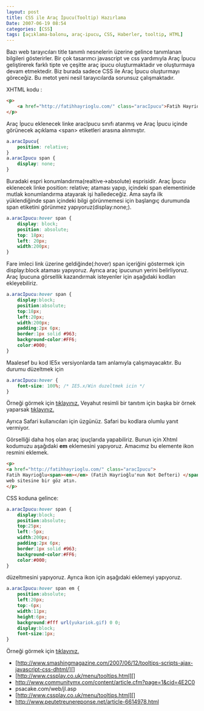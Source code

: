 ```yaml
---
layout: post
title: CSS ile Araç İpucu(Tooltip) Hazırlama
Date: 2007-06-19 08:54
categories: [CSS]
tags: [açıklama-balonu, araç-ipucu, CSS, Haberler, tooltip, HTML]
---
```


Bazı web tarayıcıları title tanımlı nesnelerin üzerine gelince
tanımlanan bilgileri gösterirler. Bir çok tasarımcı javascript ve css
yardımıyla Araç İpucu geliştirerek farklı tipte ve çeşitte araç ipucu
oluşturmaktadır ve oluşturmaya devam etmektedir. Biz burada sadece CSS
ile Araç İpucu oluşturmayı göreceğiz. Bu metot yeni nesil tarayıcılarda
sorunsuz çalışmaktadır.

XHTML kodu :

```html
<p>
    <a href="http://fatihhayrioglu.com/" class="aracIpucu">Fatih Hayrioğlu<span> (Fatih Hayrioğlu’nun Not Defteri) </span></a> web sitesine bir göz atın.
</p>
```

Araç İpucu eklenecek linke aracIpucu sınıfı atanmış ve Araç İpucu içinde
görünecek açıklama <span\> etiketleri arasına alınmıştır.

```css
a.aracIpucu{
    position: relative;
}
a.aracIpucu span {
    display: none;
}
```

Buradaki espri konumlandırma(realtive->absolute) esprisidir. Araç İpucu
eklenecek linke position: relative; ataması yapıp, içindeki span
elementinide mutlak konumlandırma atayarak işi halledeceğiz. Ama sayfa
ilk yüklendiğinde span içindeki bilgi görünmemesi için başlangıç
durumunda span etiketini görünmez yapıyoruz(display:none;).

```css
a.aracIpucu:hover span {
    display: block;
    position: absolute;
    top: 18px;
    left: 20px;
    width:200px;
}
```

Fare imleci link üzerine geldiğinde(:hover) span içeriğini göstermek
için display:block ataması yapıyoruz. Ayrıca araç ipucunun yerini
belirliyoruz. Araç İpucuna görsellik kazandırmak isteyenler için
aşağıdaki kodları ekleyebiliriz.

```css
a.aracIpucu:hover span {
    display:block;
    position:absolute;
    top:18px;
    left:20px;
    width:200px;
    padding:2px 6px;
    border:1px solid #963;
    background-color:#FF6;
    color:#000;
}
```

Maalesef bu kod IE5x versiyonlarda tam anlamıyla çalışmayacaktır. Bu
durumu düzeltmek için

```css
a.aracIpucu:hover {
    font-size: 100%; /* IE5.x/Win duzeltmek icin */
}
```

Örneği görmek için [tıklayınız.][] Veyahut resimli bir tanıtım için
başka bir örnek yaparsak [tıklayınız.][1]

Ayrıca Safari kullanıcıları için üzgünüz. Safari bu kodlara olumlu yanıt
vermiyor.

Görselliği daha hoş olan araç ipuçlarıda yapabiliriz. Bunun için Xhtml
kodumuzu aşağıdaki **em** eklemesini yapıyoruz. Amacımız bu elemente
ikon resmini eklemek.

```html
<p>
<a href="http://fatihhayrioglu.com/" class="aracIpucu">
Fatih Hayrioğlu<span><em></em> (Fatih Hayrioğlu'nun Not Defteri) </span></a>
web sitesine bir göz atın.
</p>
```

CSS koduna gelince:

```css
a.aracIpucu:hover span {
    display:block;
    position:absolute;
    top:25px;
    left:-5px;
    width:200px;
    padding:2px 6px;
    border:1px solid #963;
    background-color:#FF6;
    color:#000;
}
```

düzeltmesini yapıyoruz. Ayrıca ikon için aşağıdaki eklemeyi yapıyoruz.

```css
a.aracIpucu:hover span em {
    position:absolute;
    left:20px;
    top:-6px;
    width:11px;
    height:6px;
    background:#fff url(yukariok.gif) 0 0;
    display:block;
    font-size:1px;
}
```


Örneği görmek için [tıklayınız.][2]

-   [http://www.smashingmagazine.com/2007/06/12/tooltips-scripts-ajax-javascript-css-dhtml/][]
-   [http://www.cssplay.co.uk/menu/tooltips.html][]
-   http://www.communitymx.com/content/article.cfm?page=1&cid=4E2C0
-   psacake.com/web/jl.asp
-   [http://www.cssplay.co.uk/menu/tooltips.html][]
-   http://www.peutetreunereponse.net/article-6614978.html


  [tıklayınız.]: /dokumanlar/arac_ipucu_1.html
  [1]: /dokumanlar/arac_ipucu_3.html
  [2]: /dokumanlar/arac_ipucu_2.html
  [http://www.smashingmagazine.com/2007/06/12/tooltips-scripts-ajax-javascript-css-dhtml/]: http://www.smashingmagazine.com/2007/06/12/tooltips-scripts-ajax-javascript-css-dhtml/
  [http://www.cssplay.co.uk/menu/tooltips.html]: http://www.cssplay.co.uk/menu/tooltips.html